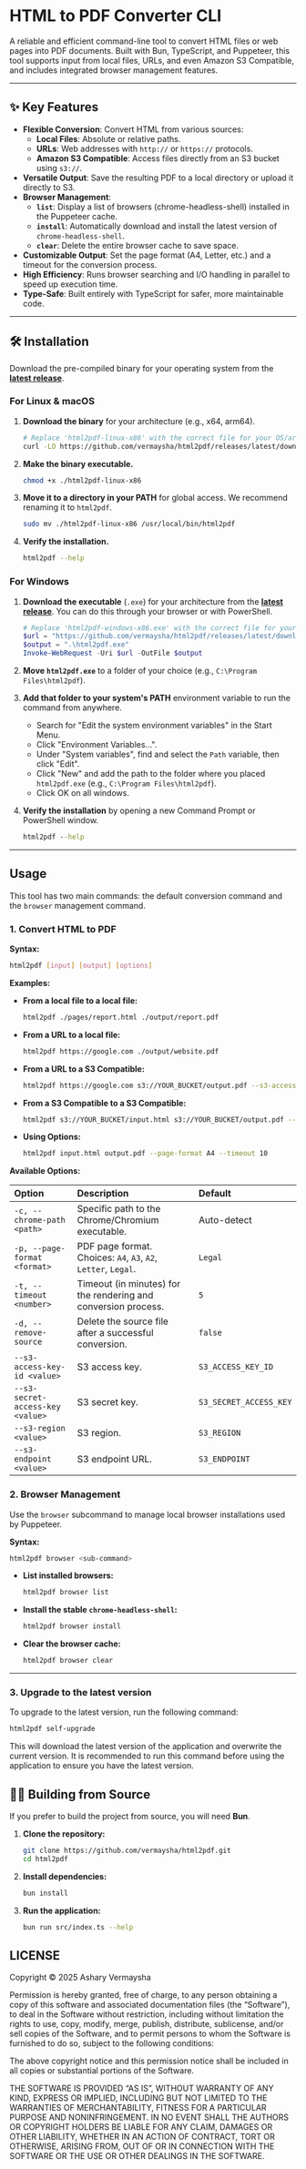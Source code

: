 # HTML to PDF Converter CLI

A reliable and efficient command-line tool to convert HTML files or web pages into PDF documents. Built with Bun, TypeScript, and Puppeteer, this tool supports input from local files, URLs, and even Amazon S3 Compatible, and includes integrated browser management features.

---

## ✨ Key Features

- **Flexible Conversion**: Convert HTML from various sources:
  - **Local Files**: Absolute or relative paths.
  - **URLs**: Web addresses with `http://` or `https://` protocols.
  - **Amazon S3 Compatible**: Access files directly from an S3 bucket using `s3://`.
- **Versatile Output**: Save the resulting PDF to a local directory or upload it directly to S3.
- **Browser Management**:
  - **`list`**: Display a list of browsers (chrome-headless-shell) installed in the Puppeteer cache.
  - **`install`**: Automatically download and install the latest version of `chrome-headless-shell`.
  - **`clear`**: Delete the entire browser cache to save space.
- **Customizable Output**: Set the page format (A4, Letter, etc.) and a timeout for the conversion process.
- **High Efficiency**: Runs browser searching and I/O handling in parallel to speed up execution time.
- **Type-Safe**: Built entirely with TypeScript for safer, more maintainable code.

---

## 🛠️ Installation

Download the pre-compiled binary for your operating system from the [**latest release**](https://github.com/vermaysha/html2pdf/releases/latest/).

### For Linux & macOS

1.  **Download the binary** for your architecture (e.g., x64, arm64).
    ```bash
    # Replace 'html2pdf-linux-x86' with the correct file for your OS/architecture
    curl -LO https://github.com/vermaysha/html2pdf/releases/latest/download/html2pdf-linux-x86
    ```

2.  **Make the binary executable.**
    ```bash
    chmod +x ./html2pdf-linux-x86
    ```

3.  **Move it to a directory in your PATH** for global access. We recommend renaming it to `html2pdf`.
    ```bash
    sudo mv ./html2pdf-linux-x86 /usr/local/bin/html2pdf
    ```

4.  **Verify the installation.**
    ```bash
    html2pdf --help
    ```

### For Windows

1.  **Download the executable** (`.exe`) for your architecture from the [**latest release**](https://github.com/vermaysha/html2pdf/releases/latest/). You can do this through your browser or with PowerShell.
    ```powershell
    # Replace 'html2pdf-windows-x86.exe' with the correct file for your architecture
    $url = "https://github.com/vermaysha/html2pdf/releases/latest/download/html2pdf-windows-x86.exe"
    $output = ".\html2pdf.exe"
    Invoke-WebRequest -Uri $url -OutFile $output
    ```

2.  **Move `html2pdf.exe`** to a folder of your choice (e.g., `C:\Program Files\html2pdf`).

3.  **Add that folder to your system's PATH** environment variable to run the command from anywhere.
    - Search for "Edit the system environment variables" in the Start Menu.
    - Click "Environment Variables...".
    - Under "System variables", find and select the `Path` variable, then click "Edit".
    - Click "New" and add the path to the folder where you placed `html2pdf.exe` (e.g., `C:\Program Files\html2pdf`).
    - Click OK on all windows.

4.  **Verify the installation** by opening a new Command Prompt or PowerShell window.
    ```cmd
    html2pdf --help
    ```

---

## Usage

This tool has two main commands: the default conversion command and the `browser` management command.

### 1. Convert HTML to PDF

**Syntax:**
```bash
html2pdf [input] [output] [options]
```

**Examples:**

- **From a local file to a local file:**
  ```bash
  html2pdf ./pages/report.html ./output/report.pdf
  ```

- **From a URL to a local file:**
  ```bash
  html2pdf https://google.com ./output/website.pdf
  ```

- **From a URL to a S3 Compatible:**
  ```bash
  html2pdf https://google.com s3://YOUR_BUCKET/output.pdf --s3-access-key-id YOUR_ACCESS_KEY_ID --s3-secret-access-key YOUR_ACCESS_KEY --s3-endpoint YOUR_ENDPOINT
  ```

- **From a S3 Compatible to a S3 Compatible:**
  ```bash
  html2pdf s3://YOUR_BUCKET/input.html s3://YOUR_BUCKET/output.pdf --s3-access-key-id YOUR_ACCESS_KEY_ID --s3-secret-access-key YOUR_ACCESS_KEY --s3-endpoint YOUR_ENDPOINT
  ```

- **Using Options:**
  ```bash
  html2pdf input.html output.pdf --page-format A4 --timeout 10
  ```

**Available Options:**

| Option                           | Description                                                    | Default                |
| :------------------------------- | :------------------------------------------------------------- | :--------------------- |
| `-c, --chrome-path <path>`       | Specific path to the Chrome/Chromium executable.               | Auto-detect            |
| `-p, --page-format <format>`     | PDF page format. Choices: `A4`, `A3`, `A2`, `Letter`, `Legal`. | `Legal`                |
| `-t, --timeout <number>`         | Timeout (in minutes) for the rendering and conversion process. | `5`                    |
| `-d, --remove-source`            | Delete the source file after a successful conversion.          | `false`                |
| `--s3-access-key-id <value>`     | S3 access key.                                                 | `S3_ACCESS_KEY_ID`     |
| `--s3-secret-access-key <value>` | S3 secret key.                                                 | `S3_SECRET_ACCESS_KEY` |
| `--s3-region <value>`            | S3 region.                                                     | `S3_REGION`            |
| `--s3-endpoint <value>`          | S3 endpoint URL.                                               | `S3_ENDPOINT`          |


### 2. Browser Management

Use the `browser` subcommand to manage local browser installations used by Puppeteer.

**Syntax:**
```bash
html2pdf browser <sub-command>
```

- **List installed browsers:**
  ```bash
  html2pdf browser list
  ```

- **Install the stable `chrome-headless-shell`:**
  ```bash
  html2pdf browser install
  ```

- **Clear the browser cache:**
  ```bash
  html2pdf browser clear
  ```

---

### 3. Upgrade to the latest version

To upgrade to the latest version, run the following command:
```bash
html2pdf self-upgrade
```

This will download the latest version of the application and overwrite the current version. It is recommended to run this command before using the application to ensure you have the latest version.

## 🧑‍💻 Building from Source

If you prefer to build the project from source, you will need **Bun**.

1.  **Clone the repository:**
    ```bash
    git clone https://github.com/vermaysha/html2pdf.git
    cd html2pdf
    ```

2.  **Install dependencies:**
    ```bash
    bun install
    ```

3.  **Run the application:**
    ```bash
    bun run src/index.ts --help
    ```

## LICENSE

Copyright © 2025 Ashary Vermaysha

Permission is hereby granted, free of charge, to any person obtaining a copy of this software and associated documentation files (the “Software”), to deal in the Software without restriction, including without limitation the rights to use, copy, modify, merge, publish, distribute, sublicense, and/or sell copies of the Software, and to permit persons to whom the Software is furnished to do so, subject to the following conditions:

The above copyright notice and this permission notice shall be included in all copies or substantial portions of the Software.

THE SOFTWARE IS PROVIDED “AS IS”, WITHOUT WARRANTY OF ANY KIND, EXPRESS OR IMPLIED, INCLUDING BUT NOT LIMITED TO THE WARRANTIES OF MERCHANTABILITY, FITNESS FOR A PARTICULAR PURPOSE AND NONINFRINGEMENT. IN NO EVENT SHALL THE AUTHORS OR COPYRIGHT HOLDERS BE LIABLE FOR ANY CLAIM, DAMAGES OR OTHER LIABILITY, WHETHER IN AN ACTION OF CONTRACT, TORT OR OTHERWISE, ARISING FROM, OUT OF OR IN CONNECTION WITH THE SOFTWARE OR THE USE OR OTHER DEALINGS IN THE SOFTWARE.
